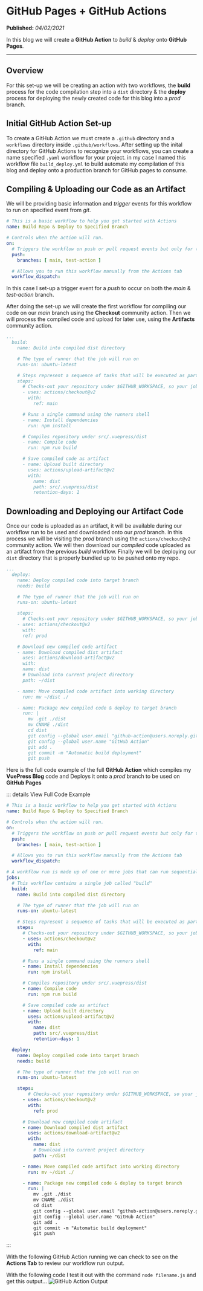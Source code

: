 # GitHub Pages + GitHub Actions

**Published:** *04/02/2021*

In this blog we will create a **GitHub Action** to *build* & *deploy* onto **GitHub Pages**.

---

## Overview
For this set-up we will be creating an action with two workflows, the **build** process for the code compilation step into a `dist` directory & the **deploy** process for deploying the newly created code for this blog into a *prod* branch.


## Initial GitHub Action Set-up
To create a GitHub Action we must create a `.github` directory and a `workflows` directory inside `.github/workflows`. After setting up the inital directory for GitHub Actions to recognize your workflows, you can create a name specified `.yaml` workflow for your project. in my case I named this workflow file `build_deploy.yml` to build automate my compilation of this blog and deploy onto a production branch for GitHub pages to consume.

## Compiling & Uploading our Code as an Artifact
We will be providing basic information and *trigger* events for this workflow to run on specified event from *git*. 

```yaml
# This is a basic workflow to help you get started with Actions
name: Build Repo & Deploy to Specified Branch

# Controls when the action will run. 
on:
  # Triggers the workflow on push or pull request events but only for the main branch
  push:
    branches: [ main, test-action ]

  # Allows you to run this workflow manually from the Actions tab
  workflow_dispatch:
```

In this case I set-up a trigger event for a *push* to occur on both the *main* & *test-action* branch. 

After doing the set-up we will create the first workflow for compiling our code on our *main* branch using the **Checkout** community action. Then we will process the compiled code and upload for later use, using the **Artifacts** community action.

```yaml
...
  build:
    name: Build into compiled dist directory

    # The type of runner that the job will run on
    runs-on: ubuntu-latest

    # Steps represent a sequence of tasks that will be executed as part of the job
    steps:
      # Checks-out your repository under $GITHUB_WORKSPACE, so your job can access it
      - uses: actions/checkout@v2
        with:
          ref: main

      # Runs a single command using the runners shell
      - name: Install dependencies
        run: npm install

      # Compiles repository under src/.vuepress/dist
      - name: Compile code
        run: npm run build

      # Save compiled code as artifact
      - name: Upload built directory
        uses: actions/upload-artifact@v2
        with:
          name: dist
          path: src/.vuepress/dist
          retention-days: 1
```

## Downloading and Deploying our Artifact Code
Once our code is uploaded as an artifact, it will be available during our workflow run to be used and downloaded onto our *prod* branch. In this process we will be visiting the *prod* branch using the `actions/checkout@v2` community action. We will then download our *compiled* code uploaded as an artifact from the previous *build* workflow. Finally we will be deploying our `dist` directory that is properly bundled up to be pushed onto my repo.

```yaml
...
  deploy:
    name: Deploy compiled code into target branch
    needs: build

    # The type of runner that the job will run on
    runs-on: ubuntu-latest

    steps:
      # Checks-out your repository under $GITHUB_WORKSPACE, so your job can access it
    - uses: actions/checkout@v2
      with:
      ref: prod

    # Download new compiled code artifact
    - name: Download compiled dist artifact
      uses: actions/download-artifact@v2
      with:
      name: dist
      # Download into current project directory
      path: ~/dist

    - name: Move compiled code artifact into working directory
      run: mv ~/dist ./

    - name: Package new compiled code & deploy to target branch
      run: |
        mv .git ./dist
        mv CNAME ./dist
        cd dist
        git config --global user.email "github-action@users.noreply.github.com"
        git config --global user.name "GitHub Action"
        git add .
        git commit -m "Automatic build deployment"
        git push
```

Here is the full code example of the full **GitHub Action** which compiles my **VuePress Blog** code and Deploys it onto a *prod* branch to be used on **GitHub Pages**

::: details View Full Code Example

```yaml
# This is a basic workflow to help you get started with Actions
name: Build Repo & Deploy to Specified Branch

# Controls when the action will run. 
on:
  # Triggers the workflow on push or pull request events but only for the main branch
  push:
    branches: [ main, test-action ]

  # Allows you to run this workflow manually from the Actions tab
  workflow_dispatch:

# A workflow run is made up of one or more jobs that can run sequentially or in parallel
jobs:
  # This workflow contains a single job called "build"
  build:
    name: Build into compiled dist directory

    # The type of runner that the job will run on
    runs-on: ubuntu-latest

    # Steps represent a sequence of tasks that will be executed as part of the job
    steps:
      # Checks-out your repository under $GITHUB_WORKSPACE, so your job can access it
      - uses: actions/checkout@v2
        with:
          ref: main

      # Runs a single command using the runners shell
      - name: Install dependencies
        run: npm install

      # Compiles repository under src/.vuepress/dist
      - name: Compile code
        run: npm run build

      # Save compiled code as artifact
      - name: Upload built directory
        uses: actions/upload-artifact@v2
        with:
          name: dist
          path: src/.vuepress/dist
          retention-days: 1

  deploy:
    name: Deploy compiled code into target branch
    needs: build

    # The type of runner that the job will run on
    runs-on: ubuntu-latest

    steps:
        # Checks-out your repository under $GITHUB_WORKSPACE, so your job can access it
      - uses: actions/checkout@v2
        with:
          ref: prod

      # Download new compiled code artifact
      - name: Download compiled dist artifact
        uses: actions/download-artifact@v2
        with:
          name: dist
          # Download into current project directory
          path: ~/dist

      - name: Move compiled code artifact into working directory
        run: mv ~/dist ./

      - name: Package new compiled code & deploy to target branch
        run: |
          mv .git ./dist
          mv CNAME ./dist
          cd dist
          git config --global user.email "github-action@users.noreply.github.com"
          git config --global user.name "GitHub Action"
          git add .
          git commit -m "Automatic build deployment"
          git push
```

:::

With the following GitHub Action running we can check to see on the **Actions Tab** to review our workflow run output.

With the following code I test it out with the command `node filename.js` and get this output...
![GitHub Action Output](/2021/github_build-deploy_action.png)
